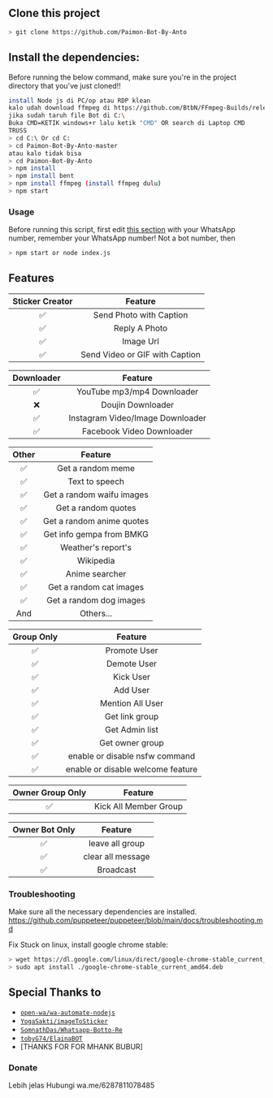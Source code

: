 
## Clone this project

```bash
> git clone https://github.com/Paimon-Bot-By-Anto
```

## Install the dependencies:
Before running the below command, make sure you're in the project directory that
you've just cloned!!

```bash
install Node js di PC/op atau RDP klean
kalo udah download ffmpeg di https://github.com/BtbN/FFmpeg-Builds/releases/download/autobuild-2021-01-02-12-35/ffmpeg-n4.3.1-29-g89daac5fe2-win64-gpl-4.3.zip tutor nya ada di Yt mrgp35
jika sudah taruh file Bot di C:\
Buka CMD=KETIK windows+r lalu ketik "CMD" OR search di Laptop CMD
TRUSS
> cd C:\ Or cd C:
> cd Paimon-Bot-By-Anto-master 
atau kalo tidak bisa
> cd Paimon-Bot-By-Anto
> npm install
> npm install bent
> npm install ffmpeg (install ffmpeg dulu)
> npm start
```

### Usage
Before running this script, first edit [this section](https://github.com/hardiantojek93/Paimon-Bot-By-Anto/blob/master/msgHndlr.js#L67) with your WhatsApp number, remember your WhatsApp number!  Not a bot number, then
```bash
> npm start or node index.js
```

## Features

| Sticker Creator |                Feature           |
| :-----------: | :--------------------------------: |
|       ✅       | Send Photo with Caption          |
|       ✅       | Reply A Photo                    |
|       ✅       | Image Url                        |
|       ✅       | Send Video or GIF with Caption   |


| Downloader |                     Feature                |
| :------------: | :---------------------------------------------: |
|       ✅        |   YouTube mp3/mp4 Downloader                    |
|       ❌        |   Doujin Downloader         |
|       ✅        |   Instagram Video/Image Downloader                  |
|       ✅        |   Facebook Video Downloader                  |


| Other  |                     Feature                     |
| :------------: | :---------------------------------------------: |
|       ✅        |   Get a random meme             |
|       ✅        |   Text to speech                |
|       ✅        |   Get a random waifu images     |
|       ✅        |   Get a random quotes           |
|       ✅        |   Get a random anime quotes     |
|       ✅        |   Get info gempa from BMKG      |
|       ✅        |   Weather's report's     |
|       ✅        |   Wikipedia                 |
|       ✅        |   Anime searcher    |
|       ✅        |   Get a random cat images       |
|       ✅        |   Get a random dog images       |
|      And        |   Others...                     |


| Group Only  |                     Feature                     |
| :------------: | :---------------------------------------------: |
|       ✅        |   Promote User                  |
|       ✅        |   Demote User                   |
|       ✅        |   Kick User                     |
|       ✅        |   Add User                      |
|       ✅        |   Mention All User              |
|       ✅        |   Get link group                |
|       ✅        |   Get Admin list                |
|       ✅        |   Get owner group               |
|       ✅        |   enable or disable nsfw command|
|       ✅        |   enable or disable welcome feature|


| Owner Group Only  |              Feature                |
| :------------: | :---------------------------------------------: |
|       ✅        |   Kick All Member Group                 |

| Owner Bot Only  |              Feature                |
| :------------: | :---------------------------------------------: |
|       ✅        |   leave all group                   |
|       ✅        |   clear all message                 |
|       ✅        |   Broadcast                      |


### Troubleshooting
Make sure all the necessary dependencies are installed.
https://github.com/puppeteer/puppeteer/blob/main/docs/troubleshooting.md

Fix Stuck on linux, install google chrome stable:
```bash
> wget https://dl.google.com/linux/direct/google-chrome-stable_current_amd64.deb
> sudo apt install ./google-chrome-stable_current_amd64.deb
```
## Special Thanks to
* [`open-wa/wa-automate-nodejs`](https://github.com/open-wa/wa-automate-nodejs)
* [`YogaSakti/imageToSticker`](https://github.com/YogaSakti/imageToSticker)
* [`SomnathDas/Whatsapp-Botto-Re`](https://github.com/SomnathDas/Whatsapp-Botto-Re)
* [`tobyG74/ElainaBOT`](https://github.com/toby74/ElainaBOT) 
* [THANKS FOR FOR MHANK BUBUR]
### Donate
Lebih jelas Hubungi wa.me/6287811078485
